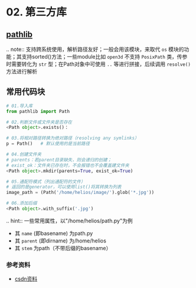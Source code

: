 # 02. 第三方库

## [pathlib](https://docs.python.org/3.11/library/pathlib.html)

.. note:: 支持跨系统使用，解析路径友好；一般会用该模块，来取代 `os` 模块的功能；其支持sorted()方法；一些module比如 `open3d` 不支持 `PosixPath` 类，传参时需要转化为 `str` 型；在Path对象中可使用 `..` 等进行拼接，后续调用 `resolve()` 方法进行解析

## 常用代码块

```python
# 01.导入库
from pathlib import Path

# 02.判断文件或文件夹是否存在
<Path object>.exists()：

# 03.将相对路径转换为绝对路径（resolving any symlinks）    
p = Path()   # 默认使用的是当前路径    

# 04.创建文件夹
# parents：若parent目录缺失，则会递归的创建；
# exist_ok：文件夹已存在时，不会报错也不会覆盖建文件夹
<Path object>.mkdir(parents=True, exist_ok=True)

# 05.通配符模式（列出通配符的文件）
# 返回的是generator，可以使用list()将其转换为列表
image_path = (Path('/home/helios/image/').glob('*.jpg'))

# 06.添加后缀
<Path object>.with_suffix('.jpg')
```

.. hint:: 一些常用属性，以\"/home/helios/path.py\"为例

*   其 `name` (即basename) 为path.py
*   其 `parent` (即dirname) 为/home/helios
*   其 `stem` 为path（不带后缀的basename）

### 参考资料

*   [csdn资料](https://blog.csdn.net/itanders/article/details/88754606)
